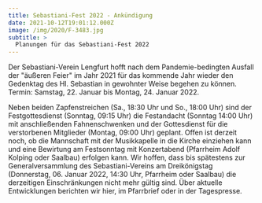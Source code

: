 ```yaml
---
title: Sebastiani-Fest 2022 - Ankündigung
date: 2021-10-12T19:01:12.000Z
image: /img/2020/F-3483.jpg
subtitle: >
  Planungen für das Sebastiani-Fest 2022
---
```


Der Sebastiani-Verein Lengfurt hofft nach dem Pandemie-bedingten Ausfall der "äußeren Feier" im Jahr 2021 für das kommende Jahr wieder den Gedenktag des Hl. Sebastian in gewohnter Weise begehen zu können. 
Termin: Samstag, 22. Januar bis Montag, 24. Januar 2022.

Neben beiden Zapfenstreichen (Sa., 18:30 Uhr und So., 18:00 Uhr) sind der Festgottesdienst (Sonntag, 09:15 Uhr) die Festandacht (Sonntag 14:00 Uhr) mit anschließenden Fahnenschwenken und der Gottesdienst für die verstorbenen Mitglieder (Montag, 09:00 Uhr) geplant. 
Offen ist derzeit noch, ob die Mannschaft mit der Musikkapelle in die Kirche einziehen kann und eine Bewirtung am Festsonntag mit Konzertabend (Pfarrheim Adolf Kolping oder Saalbau) erfolgen kann. 
Wir hoffen, dass bis spätestens zur Generalversammlung des Sebastiani-Vereins am Dreikönigstag (Donnerstag, 06. Januar 2022, 14:30 Uhr, Pfarrheim oder Saalbau) die derzeitigen Einschränkungen nicht mehr gültig sind. 
Über aktuelle Entwicklungen berichten wir hier, im Pfarrbrief oder in der Tagespresse. 
